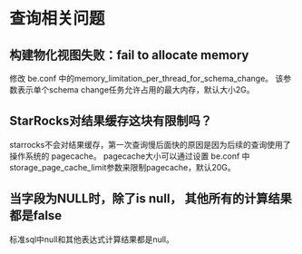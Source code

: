 # 查询相关问题

## 构建物化视图失败：fail to allocate memory

修改 be.conf 中的memory_limitation_per_thread_for_schema_change。
该参数表示单个schema change任务允许占用的最大内存，默认大小2G。

## StarRocks对结果缓存这块有限制吗？

starrocks不会对结果缓存，第一次查询慢后面快的原因是因为后续的查询使用了操作系统的 pagecache。
pagecache大小可以通过设置 be.conf 中storage_page_cache_limit参数来限制pagecache，默认20G。

## 当字段为NULL时，除了is null， 其他所有的计算结果都是false

标准sql中null和其他表达式计算结果都是null。

